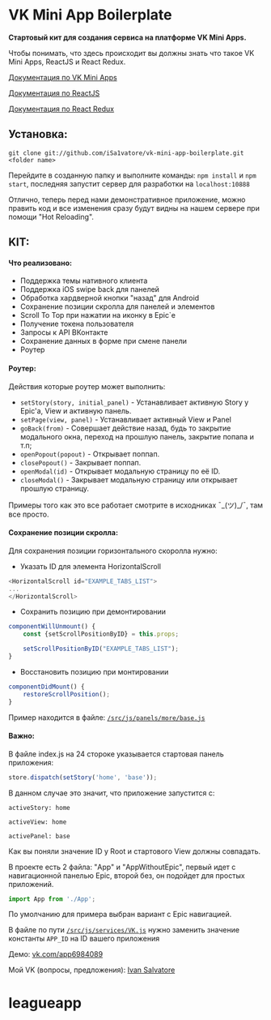 # VK Mini App Boilerplate
**Стартовый кит для создания сервиса на платформе VK Mini Apps.**

Чтобы понимать, что здесь происходит вы должны знать что такое VK Mini Apps,  ReactJS и React Redux.

[Документация по VK Mini Apps](https://vk.com/dev/vk_apps_docs)

[Документация по ReactJS](https://ru.reactjs.org/docs/getting-started.html)

[Документация по React Redux](https://rajdee.gitbooks.io/redux-in-russian/content/)

## Установка:
`git clone git://github.com/iSa1vatore/vk-mini-app-boilerplate.git <folder name>`

Перейдите в созданную папку и выполните команды: `npm install` и `npm start`, последняя запустит сервер для разработки на `localhost:10888`

Отлично, теперь перед нами демонстративное приложение, можно править код и все изменения сразу будут видны на нашем сервере при помощи "Hot Reloading".

## KIT:
#### Что реализовано:
- Поддержка темы нативного клиента
- Поддержка iOS swipe back для панелей
- Обработка хардверной кнопки "назад" для Android
- Сохранение позиции скролла для панелей и элементов
- Scroll To Top при нажатии на иконку в Epic`e
- Получение токена пользователя
- Запросы к API ВКонтакте
- Сохранение данных в форме при смене панели
- Роутер

#### Роутер:
Действия которые роутер может выполнить:
- `setStory(story, initial_panel)` - Устанавливает активную Story у Epic'a, View и активную панель.
- `setPage(view, panel)` - Устанавливает активный View и Panel
- `goBack(from)` - Совершает действие назад, будь то закрытие модального окна, переход на прошлую панель, закрытие попапа и т.п;
- `openPopout(popout)` -  Открывает поппап.
- `closePopout()` - Закрывает поппап.
- `openModal(id)` - Открывает модальную страницу по её ID.
- `closeModal()` - Закрывает модальную страницу или открывает прошлую страницу.

Примеры того как это все работает смотрите в исходниках ¯\_(ツ)_/¯, там все просто.

#### Сохранение позиции скролла:
Для сохранения позиции горизонтального скоролла нужно:

- Указать ID для элемента HorizontalScroll
```javascript
<HorizontalScroll id="EXAMPLE_TABS_LIST">
...
</HorizontalScroll>
```
- Сохранить позицию при демонтировании
```javascript
componentWillUnmount() {
    const {setScrollPositionByID} = this.props;

    setScrollPositionByID("EXAMPLE_TABS_LIST");
}
```
- Восстановить позицию при монтировании
```javascript
componentDidMount() {
    restoreScrollPosition();
}
```
Пример находится в файле: [`/src/js/panels/more/base.js`](https://github.com/iSa1vatore/vk-mini-app-boilerplate/blob/master/src/js/panels/more/base.js)
#### Важно:
В файле index.js на 24 стороке указывается стартовая панель приложения:
```javascript
store.dispatch(setStory('home', 'base'));
```
В данном случае это значит, что приложение запустится с:

`activeStory: home`

`activeView: home`

`activePanel: base`

Как вы поняли значение ID у Root и стартового View должны совпадать.

В проекте есть 2 файла: "App" и "AppWithoutEpic", первый идет с навигационной панелью Epic, второй без, он подойдет для простых приложений.
```javascript
import App from './App';
```
По умолчанию для примера выбран вариант с Epic навигацией.

В файле по пути [`/src/js/services/VK.js`](https://github.com/iSa1vatore/vk-mini-app-boilerplate/blob/master/src/js/services/VK.js) нужно заменить значение константы `APP_ID` на ID вашего приложения


Демо: [vk.com/app6984089](https://vk.com/app6984089)

Мой VK (вопросы, предложения): [Ivan Salvatore](https://vk.com/s9008)
# leagueapp
